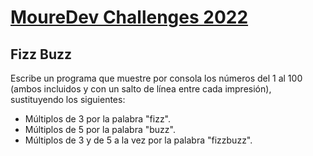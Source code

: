 # [MoureDev Challenges 2022](https://mouredev.com/)

## Fizz Buzz

 Escribe un programa que muestre por consola los
 números del 1 al 100 (ambos incluidos y con un salto de línea entre
 cada impresión), sustituyendo los siguientes:
 - Múltiplos de 3 por la palabra "fizz".
 - Múltiplos de 5 por la palabra "buzz".
 - Múltiplos de 3 y de 5 a la vez por la palabra "fizzbuzz".
